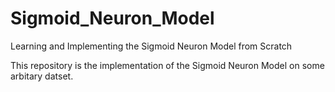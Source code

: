 # Sigmoid_Neuron_Model

Learning and Implementing the Sigmoid Neuron Model from Scratch

This repository is the implementation of the Sigmoid Neuron Model on some arbitary datset.

